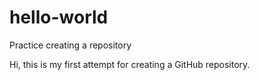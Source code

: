 # hello-world
Practice creating a repository

Hi, this is my first attempt for creating a GitHub repository.
